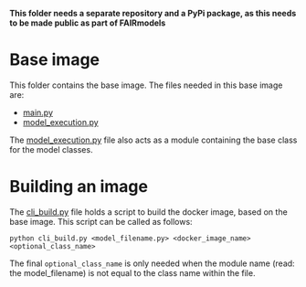 **This folder needs a separate repository and a PyPi package, as this needs to be made public as part of FAIRmodels**

# Base image

This folder contains the base image. The files needed in this base image are:

- [main.py](main.py)
- [model_execution.py](model_execution.py)

The [model_execution.py](model_execution.py) file also acts as a module containing the base class for the model classes.

# Building an image

The [cli_build.py](cli_build.py) file holds a script to build the docker image, based on the base image.
This script can be called as follows:

```
python cli_build.py <model_filename.py> <docker_image_name> <optional_class_name>
```

The final `optional_class_name` is only needed when the module name (read: the model_filename) is not equal to the class name within the file.